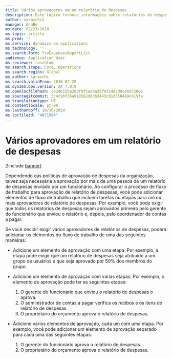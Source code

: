 ```yaml
---
title: Vários aprovadores em um relatório de despesas
description: Este tópico fornece informações sobre relatórios de despesas que requerem aprovação de várias pessoas.
author: saraschi2
manager: AnnBe
ms.date: 02/23/2018
ms.topic: article
ms.prod: ''
ms.service: dynamics-ax-applications
ms.technology: ''
ms.search.form: TrvExpensesReportList
audience: Application User
ms.reviewer: roschlom
ms.search.scope: Core, Operations
ms.search.region: Global
ms.author: saraschi
ms.search.validFrom: 2016-02-28
ms.dyn365.ops.version: AX 7.0.0
ms.openlocfilehash: ce24b156a268f9f5aada35f9314d2d9c6607200b
ms.sourcegitcommit: 5c4c9bf3ba018562d6cb3443c01d550489c415fa
ms.translationtype: HT
ms.contentlocale: pt-BR
ms.lasthandoff: 10/16/2020
ms.locfileid: "4071584"
---
```

# <a name="multiple-approvers-on-an-expense-report"></a>Vários aprovadores em um relatório de despesas

[!include [banner](../includes/banner.md)]

Dependendo das políticas de aprovação de despesas da organização, talvez seja necessária a aprovação por mais de uma pessoa de um relatório de despesas enviado por um funcionário. Ao configurar o processo de fluxo de trabalho para aprovação de relatório de despesas, você pode adicionar elementos de fluxo de trabalho que incluem tarefas ou etapas para um ou mais aprovadores de relatório de despesas. Por exemplo, você pode exigir que todos os relatórios de despesas sejam aprovados primeiro pelo gerente do funcionário que enviou o relatório e, depois, pelo coordenador de contas a pagar.

Se você decidir exigir vários aprovadores de relatórios de despesas, poderá adicionar os elementos do fluxo de trabalho de uma das seguintes maneiras:

- Adicione um elemento de aprovação com uma etapa. Por exemplo, a etapa pode exigir que um relatório de despesas seja atribuído a um grupo de usuários e que seja aprovado por 50% dos membros do grupo.
- Adicione um elemento de aprovação com várias etapas. Por exemplo, o elemento de aprovação pode ter as seguintes etapas:

    1. O gerente do funcionário que enviou o relatório de despesas o aprova.
    2. O administrador de contas a pagar verifica os recibos e os itens do relatório de despesas.
    3. O proprietário do orçamento aprova o relatório de despesas.

- Adicione vários elementos de aprovação, cada um com uma etapa. Por exemplo, você pode adicionar um elemento de aprovação separado para cada uma das seguintes etapas:

    1. O gerente do funcionário aprova o relatório de despesas.
    2. O proprietário do orçamento aprova o relatório de despesas.
